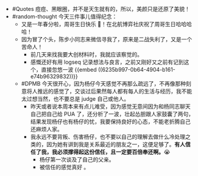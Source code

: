 - #Quotes 痘痘、黑眼圈，并不是天生就有的，所以，美颜只是还原了美貌！
- #random-thought 今天三件事儿值得纪念：
	- 又是一年春分啦，周哥生日快乐 🎂！在北航博弈社庆祝了周哥生日哈哈哈哈！
	- 因为冒了个头，陈步小同志来微信寻我了，原来是二战失利了，又是一个苦命人！
		- 前几天来找我要大创材料时，我就应该察觉的。
		- 感慨还好有用 logseq 记录想法与良言，之前又刚好又之前有记到这个，直接忽悠一波 {{embed ((6235b997-0b64-4904-b161-e74b96329832))}}
	- #DPMB 今天很开心，因为杨仔今天感觉不再那么疏远了，不再像那种刻意将人推远的感觉了，交谈过后果然每人都有每人的生活与经历，我不能太过想当然，也不要总是 judge 自己或他人。
		- 昨天或者说本周本来有点儿难受，因为感觉无意间因为和杨同志聊天自己把自己给 PUA 了，还分析了一波，壮起怂胆跟人家鼓囊了两句，结果发现杨仔也有杨仔的忧，我要保持良好的心态，不能老折腾自己还麻烦人家。
		- 我永远不要背叛、伤害杨仔，也不要以自己的理解去做什么冷处理之类的，因为她有讲到我是关系最近的朋友之一，这便足够了。**有人信任了我，我必须撑得起这份信任，且一定要百倍奉还啊。**😭
			- 杨仔第一次谈及了自己的父亲。
			- 被信任的感觉真好 。